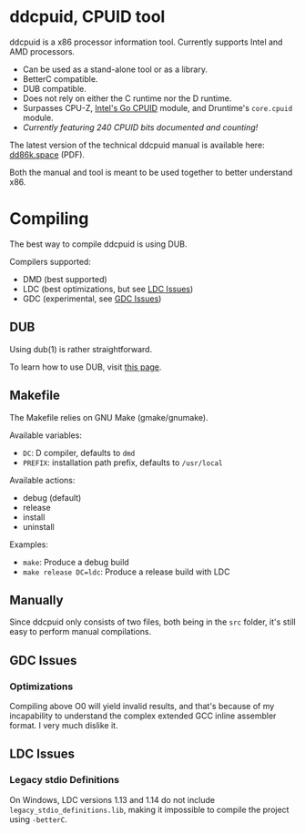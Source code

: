 # ddcpuid, CPUID tool

ddcpuid is a x86 processor information tool. Currently supports Intel and AMD
processors.

- Can be used as a stand-alone tool or as a library.
- BetterC compatible.
- DUB compatible.
- Does not rely on either the C runtime nor the D runtime.
- Surpasses CPU-Z, [Intel's Go CPUID](https://github.com/intel-go/cpuid/) module, and Druntime's `core.cpuid` module.
- _Currently featuring 240 CPUID bits documented and counting!_

The latest version of the technical ddcpuid manual is available here:
[dd86k.space](https://dd86k.space/docs/ddcpuid-manual.pdf) (PDF).

Both the manual and tool is meant to be used together to better understand x86.

# Compiling

The best way to compile ddcpuid is using DUB.

Compilers supported:
- DMD (best supported)
- LDC (best optimizations, but see [LDC Issues](#LDC%20Issues))
- GDC (experimental, see [GDC Issues](#GDC%20Issues))

## DUB

Using dub(1) is rather straightforward.

To learn how to use DUB, visit [this page](https://dub.pm/commandline.html).

## Makefile

The Makefile relies on GNU Make (gmake/gnumake).

Available variables:
- `DC`: D compiler, defaults to `dmd`
- `PREFIX`: installation path prefix, defaults to `/usr/local`

Available actions:
- debug (default)
- release
- install
- uninstall

Examples:
- `make`: Produce a debug build
- `make release DC=ldc`: Produce a release build with LDC

## Manually

Since ddcpuid only consists of two files, both being in the `src` folder, it's
still easy to perform manual compilations.

## GDC Issues

### Optimizations

Compiling above O0 will yield invalid results, and that's because of my
incapability to understand the complex extended GCC inline assembler
format. I very much dislike it.

## LDC Issues

### Legacy stdio Definitions

On Windows, LDC versions 1.13 and 1.14 do not include
`legacy_stdio_definitions.lib`, making it impossible to compile the project
using `-betterC`.